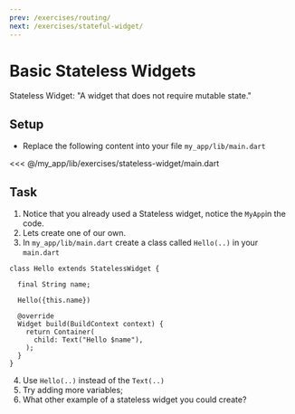 ```yaml
---
prev: /exercises/routing/
next: /exercises/stateful-widget/
---
```


# Basic Stateless Widgets

Stateless Widget:
"A widget that does not require mutable state."

## Setup

- Replace the following content into your file `my_app/lib/main.dart`

<<< @/my_app/lib/exercises/stateless-widget/main.dart

## Task

1. Notice that you already used a Stateless widget, notice the `MyApp`in the code.
2. Lets create one of our own.
3. In `my_app/lib/main.dart` create a class called `Hello(..)` in your `main.dart`

```
class Hello extends StatelessWidget {

  final String name;

  Hello({this.name})

  @override
  Widget build(BuildContext context) {
    return Container(
      child: Text("Hello $name"),
    );
  }
}
```

4. Use `Hello(..)` instead of the `Text(..)`
5. Try adding more variables;
6. What other example of a stateless widget you could create?

